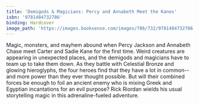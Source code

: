 ```yaml
---
title: 'Demigods & Magicians: Percy and Annabeth Meet the Kanes'
isbn: '9781484732786'
binding: Hardcover
image_path: 'https://images.booksense.com/images/786/732/9781484732786.jpg'
---
```



Magic, monsters, and mayhem abound when Percy Jackson and Annabeth Chase meet Carter and Sadie Kane for the first time. Weird creatures are appearing in unexpected places, and the demigods and magicians have to team up to take them down. As they battle with Celestial Bronze and glowing hieroglyphs, the four heroes find that they have a lot in common--and more power than they ever thought possible. But will their combined forces be enough to foil an ancient enemy who is mixing Greek and Egyptian incantations for an evil purpose? Rick Riordan wields his usual storytelling magic in this adrenaline-fueled adventure.